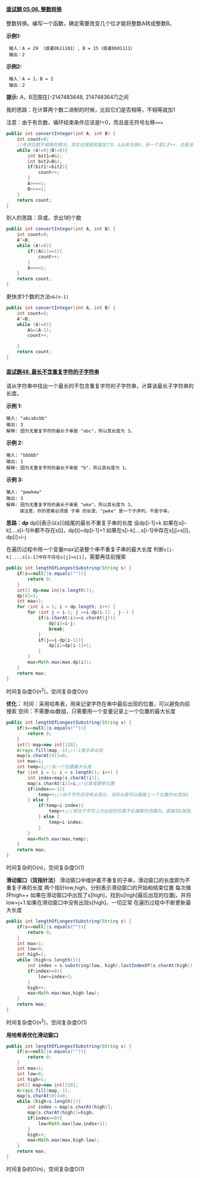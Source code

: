 #### [面试题 05.06. 整数转换](https://leetcode-cn.com/problems/convert-integer-lcci/)

整数转换。编写一个函数，确定需要改变几个位才能将整数A转成整数B。

**示例1:**

```
 输入：A = 29 （或者0b11101）, B = 15（或者0b01111）
 输出：2
```

**示例2:**

```
 输入：A = 1，B = 2
 输出：2
```

**提示:** A，B范围在[-2147483648, 2147483647]之间



我的思路：在计算两个数二进制的时候，比较它们是否相等，不相等就加1

注意：由于有负数，循环结束条件应该是!=0，而且是无符号左移`>>>`

```java
public int convertInteger(int A, int B) {
    int count=0;
    //考虑位数不相等的情况，其实也就是前面加了0，&出来也是0，另一个是1才++，也是没问题的
    while (A!=0||B!=0){
        int bit1=A&1;
        int bit2=B&1;
        if(bit1!=bit2){
            count++;
        }
        A>>>=1;
        B>>>=1;
    }
    return count;
}
```

别人的思路：异或，求出1的个数

```java
public int convertInteger(int A, int B) {
    int count=0;
    A^=B;
    while (A!=0){
        if((A&1)==1){
            count++;
        }
        A>>>=1;
    }
    return count;
}
```

更快求1个数的方法`n&(n-1)`

```java
public int convertInteger(int A, int B) {
    int count=0;
    A^=B;
    while (A!=0){
        A&=(A-1);
        count++;

    }
    return count;
}
```

#### [面试题48. 最长不含重复字符的子字符串](https://leetcode-cn.com/problems/zui-chang-bu-han-zhong-fu-zi-fu-de-zi-zi-fu-chuan-lcof/)

请从字符串中找出一个最长的不包含重复字符的子字符串，计算该最长子字符串的长度。

**示例 1:**

```
输入: "abcabcbb"
输出: 3 
解释: 因为无重复字符的最长子串是 "abc"，所以其长度为 3。
```

**示例 2:**

```
输入: "bbbbb"
输出: 1
解释: 因为无重复字符的最长子串是 "b"，所以其长度为 1。
```

**示例 3:**

```
输入: "pwwkew"
输出: 3
解释: 因为无重复字符的最长子串是 "wke"，所以其长度为 3。
     请注意，你的答案必须是 子串 的长度，"pwke" 是一个子序列，不是子串。
```

**思路：dp**
dp[i]表示以s[i]结尾的最长不重复子串的长度
设dp[i-1]=k
如果在s[i-k]....s[i-1]中都不存在s[i]，dp[i]=dp[i-1]+1
如果在s[i-k]....s[i-1]中存在s[j]=s[i]，dp[i]=i-j

在遍历过程中用一个变量max记录整个串不重复子串的最大长度
判断`s[i-k]....s[i-1]中存不存在s[j]=s[i]`，需要再往前搜索

```java
public int lengthOfLongestSubstring(String s) {
    if(s==null||s.equals("")){
        return 0;
    }
    int[] dp=new int[s.length()];
    dp[0]=1;
    int max=1;
    for (int i = 1; i < dp.length; i++) {
        for (int j = i-1; j >=i-dp[i-1] ; j--) {
            if(s.charAt(i)==s.charAt(j)){
                dp[i]=i-j;
                break;
            }
            if(j==i-dp[i-1]){
                dp[i]=dp[i-1]+1;
            }
        }
        max=Math.max(max,dp[i]);
    }
    return max;
}
```

时间复杂度O(n<sup>2</sup>)，空间复杂度O(n)

**优化：**
时间：采用哈希表，用来记录字符在串中最后出现的位置，可以避免向前搜索
空间：不需要dp数组，只需要用一个变量记录上一个位置的最大长度

```java
public int lengthOfLongestSubstring(String s) {
    if(s==null||s.equals("")){
        return 0;
    }
    int[] map=new int[128];
    Arrays.fill(map,-1);//-1表示未出现
    map[s.charAt(0)]=0;
    int max=1;
    int temp=1;//前一个位置最大长度
    for (int i = 1; i < s.length(); i++) {
        int index=map[s.charAt(i)];
        map[s.charAt(i)]=i;//记录或更新位置
        if(index==-1){
            temp++;//由于字符还没有出现过，当前长度可以根据上一个位置的长度加1
        } else {
            if(temp<i-index){
                temp++;//相当于字符上次出现的位置不在搜索的范围内，直接加1就是，考虑abba 最后一个a的位置
            } else {
                temp=i-index;
            }
        }
        max=Math.max(max,temp);
    }
    return max;
}
```
时间复杂的O(n)，空间复杂度O(1)

**滑动窗口（双指针法）**
滑动窗口中维护着不重复的子串，滑动窗口的长度即为不重复子串的长度
两个指针low,high，分别表示滑动窗口的开始和结束位置
每次循环high++
如果在滑动窗口中出现了s[high]，找到s[high]最后出现的位置j，并将low=j+1
如果在滑动窗口中没有出现s[high]，一切正常
在遍历过程中不断更新最大长度
```java
public int lengthOfLongestSubstring(String s) {
    if(s==null||s.equals("")){
        return 0;
    }
    int max=1;
    int low=0;
    int high=1;
    while (high<s.length()){
        int index = s.substring(low, high).lastIndexOf(s.charAt(high));
        if(index>=0){
            low+=index+1;
        }
        high++;
        max=Math.max(max,high-low);
    }
    return max;
}
```
时间复杂度O(n<sup>2</sup>)，空间复杂度O(1)

**用哈希表优化滑动窗口**

```java
public int lengthOfLongestSubstring(String s) {
    if(s==null||s.equals("")){
        return 0;
    }
    int max=1;
    int low=0;
    int high=1;
    int[] map=new int[128];
    Arrays.fill(map,-1);
    map[s.charAt(0)]=0;
    while (high<s.length()){
        int index = map[s.charAt(high)];
        map[s.charAt(high)]=high;
        if(index>=0){
            low=Math.max(low,index+1);
        }
        high++;
        max=Math.max(max,high-low);
    }
    return max;
}
```
时间复杂的O(n)，空间复杂度O(1)









